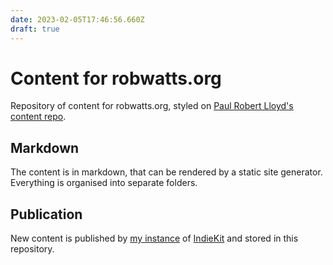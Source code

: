 ```yaml
---
date: 2023-02-05T17:46:56.660Z
draft: true
---
```

# Content for robwatts.org

Repository of content for robwatts.org, styled on [Paul Robert Lloyd's content repo](https://github.com/paulrobertlloyd/paulrobertlloyd-content).

## Markdown
The content is in markdown, that can be rendered by a static site generator. 
Everything is organised into separate folders.

## Publication
New content is published by [my instance](https://github.com/robertwatts/indiekit) of [IndieKit](https://getindiekit.com/) and stored in this repository.
